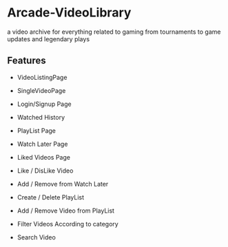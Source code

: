 # Arcade-VideoLibrary
a video archive for everything related to gaming from tournaments to game updates and legendary plays

## Features
 
- VideoListingPage

- SingleVideoPage

- Login/Signup Page
- Watched History

- PlayList Page

- Watch Later Page

- Liked Videos Page

- Like / DisLike Video

- Add / Remove from Watch Later

- Create / Delete PlayList

- Add / Remove Video from PlayList

- Filter Videos According to category
- Search Video
